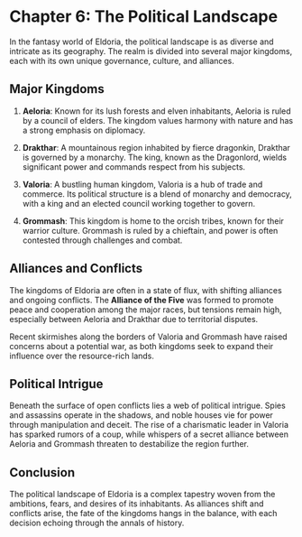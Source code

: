 # Chapter 6: The Political Landscape

In the fantasy world of Eldoria, the political landscape is as diverse and intricate as its geography. The realm is divided into several major kingdoms, each with its own unique governance, culture, and alliances. 

## Major Kingdoms

1. **Aeloria**: Known for its lush forests and elven inhabitants, Aeloria is ruled by a council of elders. The kingdom values harmony with nature and has a strong emphasis on diplomacy.

2. **Drakthar**: A mountainous region inhabited by fierce dragonkin, Drakthar is governed by a monarchy. The king, known as the Dragonlord, wields significant power and commands respect from his subjects.

3. **Valoria**: A bustling human kingdom, Valoria is a hub of trade and commerce. Its political structure is a blend of monarchy and democracy, with a king and an elected council working together to govern.

4. **Grommash**: This kingdom is home to the orcish tribes, known for their warrior culture. Grommash is ruled by a chieftain, and power is often contested through challenges and combat.

## Alliances and Conflicts

The kingdoms of Eldoria are often in a state of flux, with shifting alliances and ongoing conflicts. The **Alliance of the Five** was formed to promote peace and cooperation among the major races, but tensions remain high, especially between Aeloria and Drakthar due to territorial disputes.

Recent skirmishes along the borders of Valoria and Grommash have raised concerns about a potential war, as both kingdoms seek to expand their influence over the resource-rich lands.

## Political Intrigue

Beneath the surface of open conflicts lies a web of political intrigue. Spies and assassins operate in the shadows, and noble houses vie for power through manipulation and deceit. The rise of a charismatic leader in Valoria has sparked rumors of a coup, while whispers of a secret alliance between Aeloria and Grommash threaten to destabilize the region further.

## Conclusion

The political landscape of Eldoria is a complex tapestry woven from the ambitions, fears, and desires of its inhabitants. As alliances shift and conflicts arise, the fate of the kingdoms hangs in the balance, with each decision echoing through the annals of history.